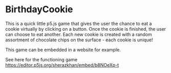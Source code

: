 # BirthdayCookie

This is a quick little p5.js game that gives the user the chance to eat a cookie virtually by clicking on a button. Once the cookie is finished, the user can choose to eat another. Each new cookie is created with a random assortment of chocolate chips on the surface - each cookie is unique!

This game can be embedded in a website for example. 

See here for the functioning game 
https://editor.p5js.org/sherazkhan/embed/b8NOeXp-t
